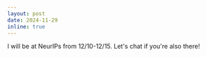 ```yaml
---
layout: post
date: 2024-11-29
inline: true
---
```


I will be at NeurIPs from 12/10-12/15. Let's chat if you're also there!
